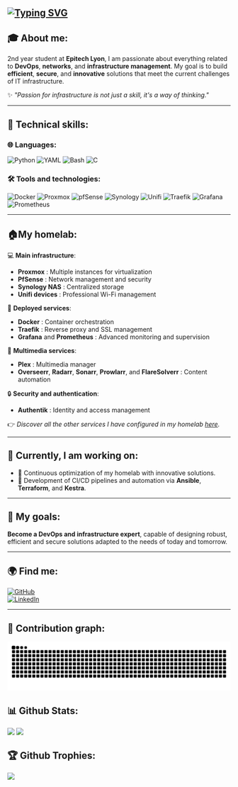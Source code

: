 [![Typing SVG](https://readme-typing-svg.herokuapp.com?font=Roboto&size=40&pause=1000&color=F7F7F7&multiline=true&width=435&lines=Hello+I'm+Enzo)](https://git.io/typing-svg)
---

## 🎓 About me:

2nd year student at **Epitech Lyon**, I am passionate about everything related to **DevOps**, **networks**, and **infrastructure management**.
My goal is to build **efficient**, **secure**, and **innovative** solutions that meet the current challenges of IT infrastructure.

✨ *"Passion for infrastructure is not just a skill, it's a way of thinking."*

---

## 🔧 Technical skills:

### 🌐 Languages:
![Python](https://img.shields.io/badge/-Python-3776AB?logo=python&logoColor=white&style=flat-square)
![YAML](https://img.shields.io/badge/-YAML-0F9D58?logo=yaml&logoColor=white&style=flat-square)
![Bash](https://img.shields.io/badge/-Bash-4EAA25?logo=gnubash&logoColor=white&style=flat-square)
![C](https://img.shields.io/badge/-C-A8B9CC?logo=c&logoColor=white&style=flat-square)

### 🛠️ Tools and technologies:
![Docker](https://img.shields.io/badge/-Docker-2496ED?logo=docker&logoColor=white&style=flat-square)
![Proxmox](https://img.shields.io/badge/-Proxmox-E57000?logo=proxmox&logoColor=white&style=flat-square)
![pfSense](https://img.shields.io/badge/-pfSense-003399?logo=pfsense&logoColor=white&style=flat-square)
![Synology](https://img.shields.io/badge/-Synology-B5B5B6?logo=synology&logoColor=white&style=flat-square)
![Unifi](https://img.shields.io/badge/-Unifi-55C500?logo=ubiquiti&logoColor=white&style=flat-square)
![Traefik](https://img.shields.io/badge/-Traefik-24A1C1?logo=traefikmesh&logoColor=white&style=flat-square)
![Grafana](https://img.shields.io/badge/-Grafana-F46800?logo=grafana&logoColor=white&style=flat-square)
![Prometheus](https://img.shields.io/badge/-Prometheus-E6522C?logo=prometheus&logoColor=white&style=flat-square)

---

## 🏠My homelab:

💻 **Main infrastructure**:
- **Proxmox** : Multiple instances for virtualization
- **PfSense** : Network management and security
- **Synology NAS** : Centralized storage
- **Unifi devices** : Professional Wi-Fi management

🔧 **Deployed services**:
- **Docker** : Container orchestration
- **Traefik** : Reverse proxy and SSL management
- **Grafana** and **Prometheus** : Advanced monitoring and supervision

🎥 **Multimedia services**:
- **Plex** : Multimedia manager
- **Overseerr**, **Radarr**, **Sonarr**, **Prowlarr**, and **FlareSolverr** : Content automation

🔒 **Security and authentication**:
- **Authentik** : Identity and access management

👉 *Discover all the other services I have configured in my homelab [here](#).*

---

## 🌱 Currently, I am working on:
- 🚀 Continuous optimization of my homelab with innovative solutions.
- 📖 Development of CI/CD pipelines and automation via **Ansible**, **Terraform**, and **Kestra**.

---

## 🌟 My goals:
**Become a DevOps and infrastructure expert**, capable of designing robust, efficient and secure solutions adapted to the needs of today and tomorrow.

---

## 🌍 Find me:

[![GitHub](https://img.shields.io/badge/GitHub-%23121011.svg?style=for-the-badge&logo=github&logoColor=white)](https://github.com/enzogagg/)  
[![LinkedIn](https://img.shields.io/badge/LinkedIn-%230077B5.svg?style=for-the-badge&logo=linkedin&logoColor=white)](https://www.linkedin.com/in/enzo-gaggiotti-867a0229a?utm_source=share&utm_campaign=share_via&utm_content=profile&utm_medium=ios_app)  

---

## 🐍 Contribution graph:

![Snake animation](https://github.com/enzogagg/enzogagg/blob/output/github-contribution-grid-snake.svg)

## 📊 Github Stats:
![](https://github-readme-stats.vercel.app/api?username=enzogagg&theme=dracula&hide_border=false&include_all_commits=true&count_private=true)
![](https://github-readme-streak-stats.herokuapp.com/?user=enzogagg&theme=dracula&hide_border=false)<br/>

## 🏆 Github Trophies:
![](https://github-profile-trophy.vercel.app/?username=enzogagg&theme=radical&no-frame=false&no-bg=true&margin-w=4)
